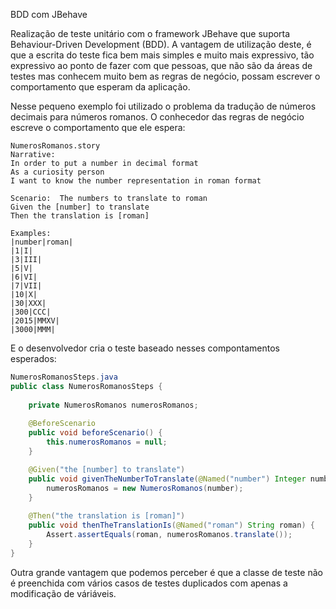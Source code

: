 BDD com JBehave

Realização de teste unitário com o framework JBehave que suporta Behaviour-Driven Development (BDD).
A vantagem de utilização deste, é que a escrita do teste fica bem mais simples e muito mais expressivo, tão expressivo ao ponto de fazer com que pessoas, que não são da áreas de testes mas conhecem muito bem as regras de negócio, possam escrever o comportamento que esperam da aplicação.

Nesse pequeno exemplo foi utilizado o problema da tradução de números decimais para números romanos.
O conhecedor das regras de negócio escreve o comportamento que ele espera:

```
NumerosRomanos.story
Narrative:
In order to put a number in decimal format
As a curiosity person
I want to know the number representation in roman format

Scenario:  The numbers to translate to roman
Given the [number] to translate
Then the translation is [roman]

Examples:
|number|roman|
|1|I|
|3|III|
|5|V|
|6|VI|
|7|VII|
|10|X|
|30|XXX|
|300|CCC|
|2015|MMXV|
|3000|MMM|
```

E o desenvolvedor cria o teste baseado nesses compontamentos esperados:

```java
NumerosRomanosSteps.java
public class NumerosRomanosSteps {
	
	private NumerosRomanos numerosRomanos;
	
	@BeforeScenario
    public void beforeScenario() {
		this.numerosRomanos = null;
	}

	@Given("the [number] to translate")
	public void givenTheNumberToTranslate(@Named("number") Integer number) {
		numerosRomanos = new NumerosRomanos(number);
	}
	
	@Then("the translation is [roman]")
	public void thenTheTranslationIs(@Named("roman") String roman) {
		Assert.assertEquals(roman, numerosRomanos.translate());
	}
}
```
Outra grande vantagem que podemos perceber é que a classe de teste não é preenchida com vários casos de testes duplicados com apenas a modificação de váriáveis.
